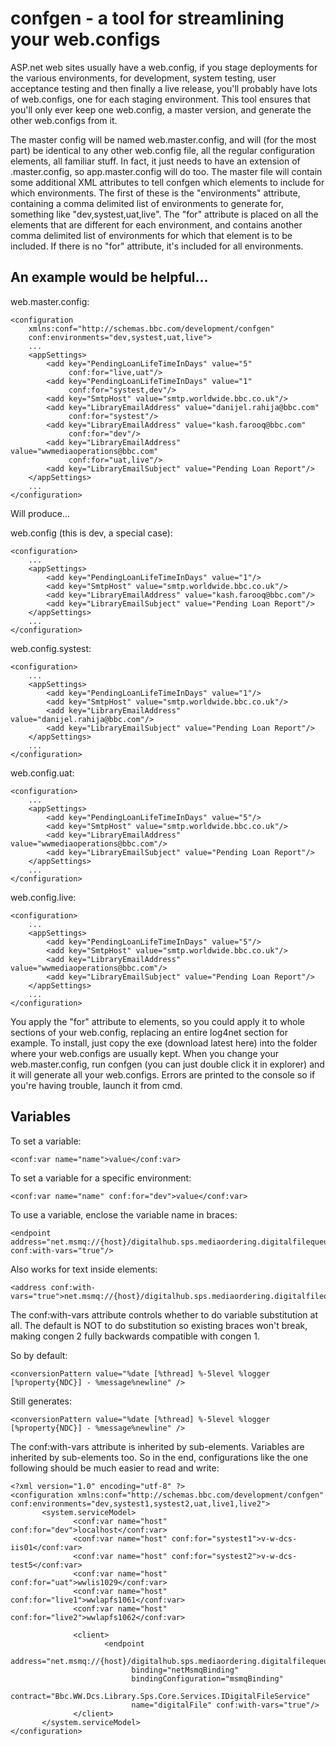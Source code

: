 # confgen - a tool for streamlining your web.configs

ASP.net web sites usually have a web.config, if you stage deployments for the various environments, for development, system testing, user acceptance testing and then finally a live release, you'll probably have lots of web.configs, one for each staging environment. This tool ensures that you'll only ever keep one web.config, a master version, and generate the other web.configs from it.

The master config will be named web.master.config, and will (for the most part) be identical to any other web.config file, all the regular configuration elements, all familiar stuff. In fact, it just needs to have an extension of .master.config, so app.master.config will do too. The master file will contain some additional XML attributes to tell confgen which elements to include for which environments. The first of these is the "environments" attribute, containing a comma delimited list of environments to generate for, something like "dev,systest,uat,live". The "for" attribute is placed on all the elements that are different for each environment, and contains another comma delimited list of environments for which that element is to be included. If there is no "for" attribute, it's included for all environments.

## An example would be helpful...

web.master.config:

	<configuration
		xmlns:conf="http://schemas.bbc.com/development/confgen"
		conf:environments="dev,systest,uat,live">
		...
		<appSettings>
			<add key="PendingLoanLifeTimeInDays" value="5"
				 conf:for="live,uat"/>
			<add key="PendingLoanLifeTimeInDays" value="1"
				 conf:for="systest,dev"/>
			<add key="SmtpHost" value="smtp.worldwide.bbc.co.uk"/>
			<add key="LibraryEmailAddress" value="danijel.rahija@bbc.com"
				 conf:for="systest"/>
			<add key="LibraryEmailAddress" value="kash.farooq@bbc.com"
				 conf:for="dev"/>
			<add key="LibraryEmailAddress" value="wwmediaoperations@bbc.com"
				 conf:for="uat,live"/>
			<add key="LibraryEmailSubject" value="Pending Loan Report"/>
		</appSettings>
		...
	</configuration>

Will produce...

web.config (this is dev, a special case):

	<configuration>
		...
		<appSettings>
			<add key="PendingLoanLifeTimeInDays" value="1"/>
			<add key="SmtpHost" value="smtp.worldwide.bbc.co.uk"/>
			<add key="LibraryEmailAddress" value="kash.farooq@bbc.com"/>
			<add key="LibraryEmailSubject" value="Pending Loan Report"/>
		</appSettings>
		...
	</configuration>

web.config.systest:

	<configuration>
		...
		<appSettings>
			<add key="PendingLoanLifeTimeInDays" value="1"/>
			<add key="SmtpHost" value="smtp.worldwide.bbc.co.uk"/>
			<add key="LibraryEmailAddress" value="danijel.rahija@bbc.com"/>
			<add key="LibraryEmailSubject" value="Pending Loan Report"/>
		</appSettings>
		...
	</configuration>

web.config.uat:

	<configuration>
		...
		<appSettings>
			<add key="PendingLoanLifeTimeInDays" value="5"/>
			<add key="SmtpHost" value="smtp.worldwide.bbc.co.uk"/>
			<add key="LibraryEmailAddress" value="wwmediaoperations@bbc.com"/>
			<add key="LibraryEmailSubject" value="Pending Loan Report"/>
		</appSettings>
		...
	</configuration>

web.config.live:

	<configuration>
		...
		<appSettings>
			<add key="PendingLoanLifeTimeInDays" value="5"/>
			<add key="SmtpHost" value="smtp.worldwide.bbc.co.uk"/>
			<add key="LibraryEmailAddress" value="wwmediaoperations@bbc.com"/>
			<add key="LibraryEmailSubject" value="Pending Loan Report"/>
		</appSettings>
		...
	</configuration>

You apply the "for" attribute to elements, so you could apply it to whole sections of your web.config, replacing an entire log4net section for example.
To install, just copy the exe (download latest here) into the folder where your web.configs are usually kept. When you change your web.master.config, run confgen (you can just double click it in explorer) and it will generate all your web.configs. Errors are printed to the console so if you're having trouble, launch it from cmd.

## Variables

To set a variable:

	<conf:var name="name">value</conf:var>

To set a variable for a specific environment:

	<conf:var name="name" conf:for="dev">value</conf:var>

To use a variable, enclose the variable name in braces:

	<endpoint address="net.msmq://{host}/digitalhub.sps.mediaordering.digitalfilequeue" conf:with-vars="true"/>

Also works for text inside elements:

	<address conf:with-vars="true">net.msmq://{host}/digitalhub.sps.mediaordering.digitalfilequeue</address>

The conf:with-vars attribute controls whether to do variable substitution at all. The default is NOT to do substitution so existing braces won't break, making congen 2 fully backwards compatible with congen 1.

So by default:

	<conversionPattern value="%date [%thread] %-5level %logger [%property{NDC}] - %message%newline" />

Still generates:

	<conversionPattern value="%date [%thread] %-5level %logger [%property{NDC}] - %message%newline" />

The conf:with-vars attribute is inherited by sub-elements. Variables are inherited by sub-elements too.
So in the end, configurations like the one following should be much easier to read and write:

	<?xml version="1.0" encoding="utf-8" ?>
	<configuration xmlns:conf="http://schemas.bbc.com/development/confgen" conf:environments="dev,systest1,systest2,uat,live1,live2">
	       <system.serviceModel>
	              <conf:var name="host" conf:for="dev">localhost</conf:var>
	              <conf:var name="host" conf:for="systest1">v-w-dcs-iis01</conf:var>
	              <conf:var name="host" conf:for="systest2">v-w-dcs-test5</conf:var>
	              <conf:var name="host" conf:for="uat">wwlis1029</conf:var>
	              <conf:var name="host" conf:for="live1">wwlapfs1061</conf:var>
	              <conf:var name="host" conf:for="live2">wwlapfs1062</conf:var>

	              <client>
	                     <endpoint
	                           address="net.msmq://{host}/digitalhub.sps.mediaordering.digitalfilequeue"
	                           binding="netMsmqBinding"
	                           bindingConfiguration="msmqBinding"
	                           contract="Bbc.WW.Dcs.Library.Sps.Core.Services.IDigitalFileService"
	                           name="digitalFile" conf:with-vars="true"/>
	              </client>
	       </system.serviceModel>
	</configuration>
